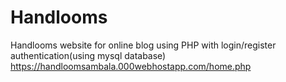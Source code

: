 # Handlooms
Handlooms website for online blog using PHP with login/register authentication(using mysql database)<br>
<a href="https://handloomsambala.000webhostapp.com/home.php">https://handloomsambala.000webhostapp.com/home.php</a>
